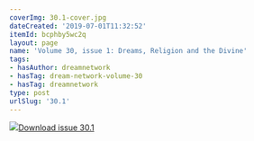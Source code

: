 ```yaml
---
coverImg: 30.1-cover.jpg
dateCreated: '2019-07-01T11:32:52'
itemId: bcphby5wc2q
layout: page
name: 'Volume 30, issue 1: Dreams, Religion and the Divine'
tags:
- hasAuthor: dreamnetwork
- hasTag: dream-network-volume-30
- hasTag: dreamnetwork
type: post
urlSlug: '30.1'
---
```

<img class="card-journal-img" src="../images/30.1-rect.jpg"/><a href="../files/pdfs/Volume_30/30.1_religion.pdf" download="">Download issue 30.1</a>
